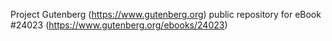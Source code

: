 Project Gutenberg (https://www.gutenberg.org) public repository for eBook #24023 (https://www.gutenberg.org/ebooks/24023)
